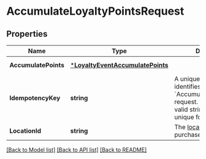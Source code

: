 # AccumulateLoyaltyPointsRequest

## Properties
Name | Type | Description | Notes
------------ | ------------- | ------------- | -------------
**AccumulatePoints** | [***LoyaltyEventAccumulatePoints**](LoyaltyEventAccumulatePoints.md) |  | [default to null]
**IdempotencyKey** | **string** | A unique string that identifies the &#x60;AccumulateLoyaltyPoints&#x60; request.  Keys can be any valid string but must be unique for every request. | [default to null]
**LocationId** | **string** | The [location](https://developer.squareup.com/reference/square_2024-01-18/objects/Location) where the purchase was made. | [default to null]

[[Back to Model list]](../README.md#documentation-for-models) [[Back to API list]](../README.md#documentation-for-api-endpoints) [[Back to README]](../README.md)

